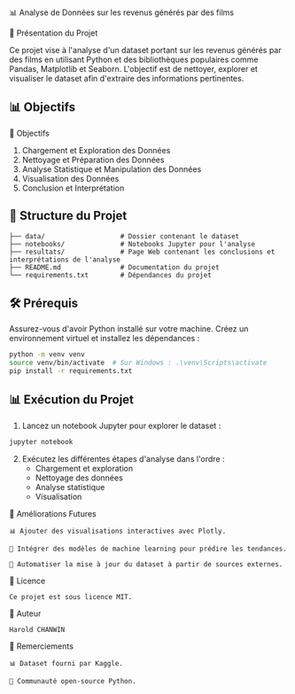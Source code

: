📊 Analyse de Données sur les revenus générés par des films

📝 Présentation du Projet

Ce projet vise à l'analyse d'un dataset portant sur les revenus générés par des films en utilisant Python et des bibliothèques populaires comme Pandas, 
Matplotlib et Seaborn. L'objectif est de nettoyer, explorer et visualiser le dataset afin d'extraire des 
informations pertinentes.


## 📊 Objectifs

📌 Objectifs

1. Chargement et Exploration des Données
2. Nettoyage et Préparation des Données
3. Analyse Statistique et Manipulation des Données
4. Visualisation des Données
5. Conclusion et Interprétation


## 📁 Structure du Projet

```
├── data/                   # Dossier contenant le dataset
├── notebooks/              # Notebooks Jupyter pour l'analyse
├── resultats/              # Page Web contenant les conclusions et interprétations de l'analyse
├── README.md               # Documentation du projet
└── requirements.txt        # Dépendances du projet
```

## 🛠️ Prérequis

Assurez-vous d'avoir Python installé sur votre machine. Créez un environnement virtuel et installez les dépendances :

```bash
python -m venv venv
source venv/bin/activate  # Sur Windows : .\venv\Scripts\activate
pip install -r requirements.txt
```

## 📊 Exécution du Projet

1. Lancez un notebook Jupyter pour explorer le dataset :

```bash
jupyter notebook
```

2. Exécutez les différentes étapes d'analyse dans l'ordre :
   - Chargement et exploration
   - Nettoyage des données
   - Analyse statistique
   - Visualisation

🔮 Améliorations Futures

    📊 Ajouter des visualisations interactives avec Plotly.
    
    🤖 Intégrer des modèles de machine learning pour prédire les tendances.
    
    🔄 Automatiser la mise à jour du dataset à partir de sources externes.

📜 Licence

    Ce projet est sous licence MIT.

👤 Auteur

    Harold CHANWIN

🙌 Remerciements
    
    📊 Dataset fourni par Kaggle.
    
    🐍 Communauté open-source Python.
